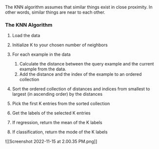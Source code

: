 The KNN algorithm assumes that similar things exist in close proximity. In other words, similar things are near to each other.

### The KNN Algorithm
1.  Load the data
2.  Initialize K to your chosen number of neighbors
3. For each example in the data
	1. Calculate the distance between the query example and the current example from the data.
	2. Add the distance and the index of the example to an ordered collection
	
4. Sort the ordered collection of distances and indices from smallest to largest (in ascending order) by the distances
5. Pick the first K entries from the sorted collection
6. Get the labels of the selected K entries
7. If regression, return the mean of the K labels
8. If classification, return the mode of the K labels

![[Screenshot 2022-11-15 at 2.00.35 PM.png]]


